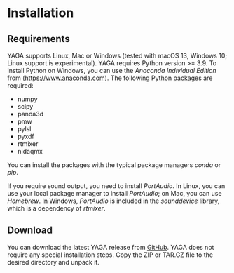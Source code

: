 # Installation

## Requirements

YAGA supports Linux, Mac or Windows (tested with macOS 13, Windows 10; Linux support is experimental). YAGA requires Python version \>= 3.9. To install Python on Windows, you can use the _Anaconda Individual Edition_ from (<https://www.anaconda.com>). The following Python packages are required:

-   numpy
-   scipy
-   panda3d
-   pmw
-   pylsl
-   pyxdf
-   rtmixer
-   nidaqmx

You can install the packages with the typical package managers _conda_ or _pip_.

If you require sound output, you need to install _PortAudio_. In Linux, you can use your local package manager to install _PortAudio_; on Mac, you can use _Homebrew_. In Windows, _PortAudio_ is included in the _sounddevice_ library, which is a dependency of _rtmixer_.

## Download

You can download the latest YAGA release from [GitHub](https://github.com/neurofreiburg/yaga/releases/latest). YAGA does not require any special installation steps. Copy the ZIP or TAR.GZ file to the desired directory and unpack it.
